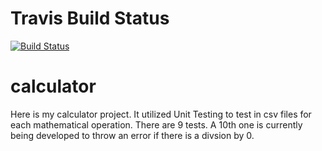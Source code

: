 # Travis Build Status

[![Build Status](https://www.travis-ci.com/ats43/calculatorProject.svg?branch=master)](https://www.travis-ci.com/ats43/calculatorProject)


# calculator



Here is my calculator project.  It utilized Unit Testing to test in csv files for each mathematical operation.  There are 9 tests.  A 10th one is currently being developed to throw an error if there is a divsion by 0.

